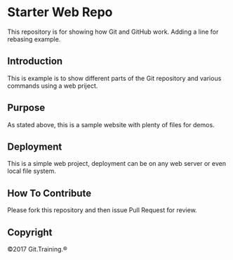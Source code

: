 # Starter Web Repo

This repository is for showing how Git and GitHub work.
Adding a line for rebasing example.

## Introduction

This is example is to show different parts of the Git
repository and various commands using a web priject.

## Purpose

As stated above, this is a sample website with plenty of files for demos.

## Deployment

This is a simple web project, deployment can be on any web server or
even local file system.

## How To Contribute

Please fork this repository and then issue Pull Request for review.

## Copyright

©2017 Git.Training.®